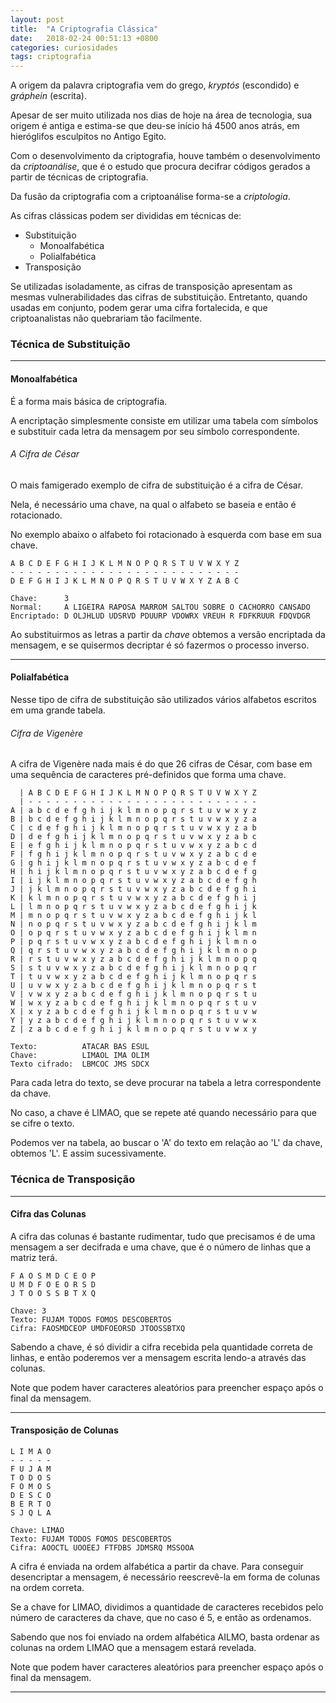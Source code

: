 ```yaml
---
layout: post
title:  "A Criptografia Clássica"
date:   2018-02-24 00:51:13 +0800
categories: curiosidades
tags: criptografia
---
```


A origem da palavra criptografia vem do grego, _kryptós_ (escondido) e _gráphein_ (escrita).

Apesar de ser muito utilizada nos dias de hoje na área de tecnologia, sua origem é antiga e estima-se que deu-se início há 4500 anos atrás, em hieróglifos esculpitos no Antigo Egito.

Com o desenvolvimento da criptografia, houve também o desenvolvimento da _criptoanálise_, que é o estudo que procura decifrar códigos gerados a partir de técnicas de criptografia.

Da fusão da criptografia com a criptoanálise forma-se a _criptologia_.

As cifras clássicas podem ser divididas em técnicas de:
* Substituição
  * Monoalfabética
  * Polialfabética
* Transposição

Se utilizadas isoladamente, as cifras de transposição apresentam as mesmas vulnerabilidades das cifras de substituição. Entretanto, quando usadas em conjunto, podem gerar uma cifra fortalecida, e que criptoanalistas não quebrariam tão facilmente.

### Técnica de Substituição
- - -

#### Monoalfabética

É a forma mais básica de criptografia.

A encriptação simplesmente consiste em utilizar uma tabela com símbolos e substituir cada letra da mensagem por seu símbolo correspondente.

###### A Cifra de César

O mais famigerado exemplo de cifra de substituição é a cifra de César.

Nela, é necessário uma chave, na qual o alfabeto se baseia e então é rotacionado.

No exemplo abaixo o alfabeto foi rotacionado à esquerda com base em sua chave.

```
A B C D E F G H I J K L M N O P Q R S T U V W X Y Z
- - - - - - - - - - - - - - - - - - - - - - - - - -
D E F G H I J K L M N O P Q R S T U V W X Y Z A B C

Chave:      3
Normal:     A LIGEIRA RAPOSA MARROM SALTOU SOBRE O CACHORRO CANSADO
Encriptado: D OLJHLUD UDSRVD PDUURP VDOWRX VREUH R FDFKRUUR FDQVDGR
```
Ao substituirmos as letras a partir da _chave_ obtemos a versão encriptada da mensagem, e se quisermos decriptar é só fazermos o processo inverso.
- - -
#### Polialfabética

Nesse tipo de cifra de substituição são utilizados vários alfabetos escritos em uma grande tabela.

###### Cifra de Vigenère

A cifra de Vigenère nada mais é do que 26 cifras de César, com base em uma sequência de caracteres pré-definidos que forma uma chave.

```
  | A B C D E F G H I J K L M N O P Q R S T U V W X Y Z
  | - - - - - - - - - - - - - - - - - - - - - - - - - -
A | a b c d e f g h i j k l m n o p q r s t u v w x y z
B | b c d e f g h i j k l m n o p q r s t u v w x y z a
C | c d e f g h i j k l m n o p q r s t u v w x y z a b
D | d e f g h i j k l m n o p q r s t u v w x y z a b c
E | e f g h i j k l m n o p q r s t u v w x y z a b c d
F | f g h i j k l m n o p q r s t u v w x y z a b c d e
G | g h i j k l m n o p q r s t u v w x y z a b c d e f
H | h i j k l m n o p q r s t u v w x y z a b c d e f g
I | i j k l m n o p q r s t u v w x y z a b c d e f g h
J | j k l m n o p q r s t u v w x y z a b c d e f g h i
K | k l m n o p q r s t u v w x y z a b c d e f g h i j
L | l m n o p q r s t u v w x y z a b c d e f g h i j k
M | m n o p q r s t u v w x y z a b c d e f g h i j k l
N | n o p q r s t u v w x y z a b c d e f g h i j k l m
O | o p q r s t u v w x y z a b c d e f g h i j k l m n
P | p q r s t u v w x y z a b c d e f g h i j k l m n o
Q | q r s t u v w x y z a b c d e f g h i j k l m n o p
R | r s t u v w x y z a b c d e f g h i j k l m n o p q
S | s t u v w x y z a b c d e f g h i j k l m n o p q r
T | t u v w x y z a b c d e f g h i j k l m n o p q r s
U | u v w x y z a b c d e f g h i j k l m n o p q r s t
V | v w x y z a b c d e f g h i j k l m n o p q r s t u
W | w x y z a b c d e f g h i j k l m n o p q r s t u v
X | x y z a b c d e f g h i j k l m n o p q r s t u v w
Y | y z a b c d e f g h i j k l m n o p q r s t u v w x
Z | z a b c d e f g h i j k l m n o p q r s t u v w x y

Texto:	        ATACAR BAS ESUL
Chave:	        LIMAOL IMA OLIM
Texto cifrado:	LBMCOC JMS SDCX
```

Para cada letra do texto, se deve procurar na tabela a letra correspondente da chave.

No caso, a chave é LIMAO, que se repete até quando necessário para que se cifre o texto.

Podemos ver na tabela, ao buscar o 'A' do texto em relação ao 'L' da chave, obtemos 'L'. E assim sucessivamente.

### Técnica de Transposição
- - -
#### Cifra das Colunas

A cifra das colunas é bastante rudimentar, tudo que precisamos é de uma mensagem a ser decifrada e uma chave, que é o número de linhas que a matriz terá.

```
F A O S M D C E O P
U M D F O E O R S D
J T O O S S B T X Q

Chave: 3
Texto: FUJAM TODOS FOMOS DESCOBERTOS
Cifra: FAOSMDCEOP UMDFOEORSD JTOOSSBTXQ
```
Sabendo a chave, é só dividir a cifra recebida pela quantidade correta de linhas, e então poderemos ver a mensagem escrita lendo-a através das colunas.

Note que podem haver caracteres aleatórios para preencher espaço após o final da mensagem.
- - -
#### Transposição de Colunas

```
L I M A O
- - - - -
F U J A M
T O D O S
F O M O S
D E S C O
B E R T O
S J Q L A

Chave: LIMAO
Texto: FUJAM TODOS FOMOS DESCOBERTOS
Cifra: AOOCTL UOOEEJ FTFDBS JDMSRQ MSSOOA
```
A cifra é enviada na ordem alfabética a partir da chave. Para conseguir desencriptar a mensagem, é necessário reescrevê-la em forma de colunas na ordem correta.

Se a chave for LIMAO, dividimos a quantidade de caracteres recebidos pelo número de caracteres da chave, que no caso é 5, e então as ordenamos.

Sabendo que nos foi enviado na ordem alfabética AILMO, basta ordenar as colunas na ordem LIMAO que a mensagem estará revelada.

Note que podem haver caracteres aleatórios para preencher espaço após o final da mensagem.

- - -
